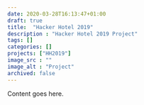 ```yaml
---
date: 2020-03-28T16:13:47+01:00
draft: true
title:  "Hacker Hotel 2019"
description : "Hacker Hotel 2019 Project"
tags: []
categories: []
projects: ["HH2019"]
image_src : ""
image_alt : "Project"
archived: false
---
```


Content goes here.
